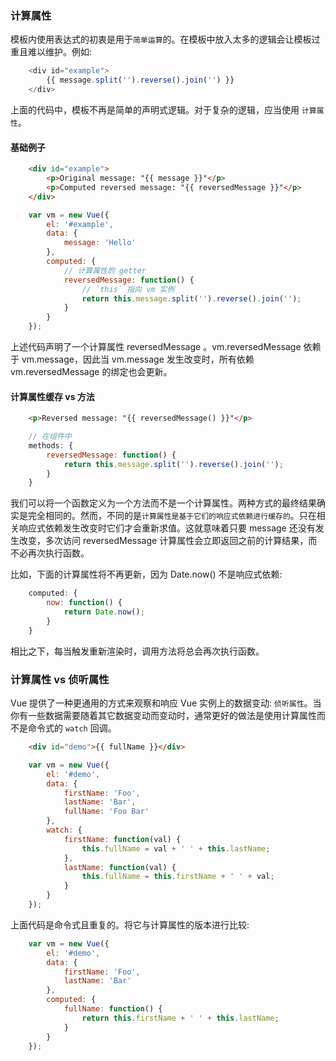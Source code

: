 
### 计算属性

模板内使用表达式的初衷是用于`简单运算`的。在模板中放入太多的逻辑会让模板过重且难以维护。例如:
```js
    <div id="example">
        {{ message.split('').reverse().join('') }}
    </div>
```
上面的代码中，模板不再是简单的声明式逻辑。对于复杂的逻辑，应当使用 `计算属性`。


#### 基础例子

```html
    <div id="example">
        <p>Original message: "{{ message }}"</p>
        <p>Computed reversed message: "{{ reversedMessage }}"</p>
    </div>
```

```js
    var vm = new Vue({
        el: '#example',
        data: {
            message: 'Hello'
        },
        computed: {
            // 计算属性的 getter
            reversedMessage: function() {
                // `this` 指向 vm 实例
                return this.message.split('').reverse().join('');
            }
        }
    });
```
上述代码声明了一个计算属性 reversedMessage 。vm.reversedMessage 依赖于 vm.message，因此当 vm.message 发生改变时，所有依赖 vm.reversedMessage 的绑定也会更新。

#### 计算属性缓存 vs 方法

```html
    <p>Reversed message: "{{ reversedMessage() }}"</p>
```

```js
    // 在组件中
    methods: {
        reversedMessage: function() {
            return this.message.split('').reverse().join('');
        }
    }
```

我们可以将一个函数定义为一个方法而不是一个计算属性。两种方式的最终结果确实是完全相同的。然而，不同的是`计算属性是基于它们的响应式依赖进行缓存的`。只在相关响应式依赖发生改变时它们才会重新求值。这就意味着只要 message 还没有发生改变，多次访问 reversedMessage 计算属性会立即返回之前的计算结果，而不必再次执行函数。

比如，下面的计算属性将不再更新，因为 Date.now() 不是响应式依赖:
```js
    computed: {
        now: function() {
            return Date.now();
        }
    }
```
相比之下，每当触发重新渲染时，调用方法将总会再次执行函数。


### 计算属性 vs 侦听属性

Vue 提供了一种更通用的方式来观察和响应 Vue 实例上的数据变动: `侦听属性`。当你有一些数据需要随着其它数据变动而变动时，通常更好的做法是使用计算属性而不是命令式的 `watch` 回调。
```html
    <div id="demo">{{ fullName }}</div>
```

```js
    var vm = new Vue({
        el: '#demo',
        data: {
            firstName: 'Foo',
            lastName: 'Bar',
            fullName: 'Foo Bar'
        },
        watch: {
            firstName: function(val) {
                this.fullName = val + ' ' + this.lastName;
            },
            lastName: function(val) {
                this.fullName = this.firstName + ' ' + val;
            }
        }
    });
```
上面代码是命令式且重复的。将它与计算属性的版本进行比较:
```js
    var vm = new Vue({
        el: '#demo',
        data: {
            firstName: 'Foo',
            lastName: 'Bar'
        },
        computed: {
            fullName: function() {
                return this.firstName + ' ' + this.lastName;
            }
        }
    });
```


